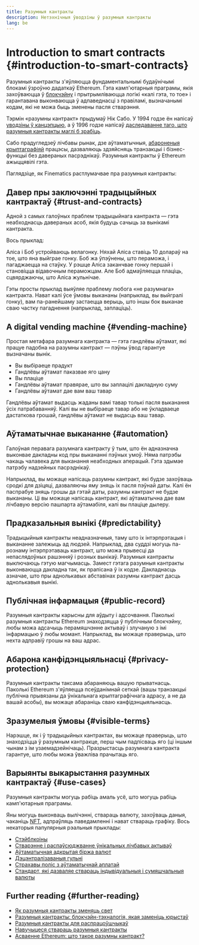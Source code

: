 ```yaml
---
title: Разумныя кантракты
description: Нетэхнічныя ўводзіны ў разумныя кантракты
lang: be
---
```


# Introduction to smart contracts {#introduction-to-smart-contracts}

Разумныя кантракты з'яўляюцца фундаментальнымі будаўнічымі блокамі ўзроўню дадаткаў Ethereum. Гэта камп'ютарныя праграмы, якія захоўваюцца ў [блокчэйну](/glossary/#blockchain) і прытрымліваюцца логікі «калі гэта, то тое» і гарантавана выконваюцца ў адпаведнасці з правіламі, вызначанымі кодам, які не можа быць зменены пасля стварэння.

Тэрмін «разумны кантракт» прыдумаў Нік Сабо. У 1994 годзе ён напісаў [уводзіны ў канцэпцыю](https://www.fon.hum.uva.nl/rob/Courses/InformationInSpeech/CDROM/Literature/LOTwinterschool2006/szabo.best.vwh.net/smart.contracts.html), а ў 1996 годзе напісаў [даследаванне таго, што разумныя кантракты маглі б зрабіць](https://www.fon.hum.uva.nl/rob/Courses/InformationInSpeech/CDROM/Literature/LOTwinterschool2006/szabo.best.vwh.net/smart_contracts_2.html).

Сабо прадугледзеў лічбавы рынак, дзе аўтаматычныя, [абароненыя крыптаграфіяй](/glossary/#cryptography) працэсы, дазваляюць здзяйсняць транзакцыі і бізнес-функцыі без давераных пасрэднікаў. Разумныя кантракты ў Ethereum ажыццявілі гэта.

Паглядзіце, як Finematics растлумачвае пра разумныя кантракты:

<YouTube id="pWGLtjG-F5c" />

## Давер пры заключэнні традыцыйных кантрактаў {#trust-and-contracts}

Адной з самых галоўных праблем традыцыйнага кантракта — гэта неабходнасць давераных асоб, якія будуць сачыць за вынікамі кантракта.

Вось прыклад:

Аліса і Боб устройваюць велагонку. Няхай Аліса ставіць 10 долараў на тое, што яна выйграе гонку. Боб жа ўпэўнены, што пераможа, і пагаджаецца на стаўку. У рэшце Аліса заканчвае гонку першай і становіцца відавочным пераможцам. Але Боб адмаўляецца плаціць, сцвярджаючы, што Аліса жульнічае.

Гэты просты прыклад выяўляе праблему любога «не разумнага» кантракта. Нават калі ўсе ўмовы выкананы (напрыклад, вы выйгралі гонку), вам па-ранейшаму застаецца верыць, што іншы бок выканае сваю частку пагаднення (напрыклад, заплаціць).

## A digital vending machine {#vending-machine}

Простая метафара разумнага кантракта — гэта гандлёвы аўтамат, які працуе падобна на разумны кантракт — пэўны ўвод гарантуе вызначаны вынік.

- Вы выбіраеце прадукт
- Гандлёвы аўтамат паказвае яго цану
- Вы плаціце
- Гандлёвы аўтамат правярае, што вы заплацілі дакладную суму
- Гандлёвы аўтамат дае вам ваш тавар

Гандлёвы аўтамат выдасць жаданы вамі тавар толькі пасля выканання ўсіх патрабаванняў. Калі вы не выбіраеце тавар або не ўкладваеце дастаткова грошай, гандлёвы аўтамат не выдасць ваш тавар.

## Аўтаматычнае выкананне {#automation}

Галоўная перавага разумнага кантракту ў тым, што ён адназначна выконвае дакладны код пры выкананні пэўных умоў. Няма патрэбы чакаць чалавека для выканання неабходных аперацый. Гэта здымае патрэбу надзейных пасрэднікаў.

Напрыклад, вы можаце напісаць разумны кантракт, які будзе захоўваць сродкі для дзіцяці, дазваляючы яму зняць іх пасля пэўнай даты. Калі ён паспрабуе зняць грошы да гэтай даты, разумны кантракт не будзе выкананы. Ці вы можаце напісаць кантракт, які аўтаматычна дае вам лічбавую версію пашпарта аўтамабіля, калі вы плаціце дылеру.

## Прадказальныя вынікі {#predictability}

Традыцыйныя кантракты неадназначныя, таму што іх інтэрпрэтацыя і выкананне залежыць ад людзей. Напрыклад, два суддзі могуць па-рознаму інтэрпрэтаваць кантракт, што можа прывесці да непаслядоўных рашэнняў і розных вынікаў. Разумныя кантракты выключаюць гэтую магчымасць. Замест гэтага разумныя кантракты выконваюцца дакладна так, як прапісана ў іх кодзе. Дакладнасць азначае, што пры аднолькавых абставінах разумны кантракт дасць аднолькавыя вынікі.

## Публічная ​​інфармацыя {#public-record}

Разумныя кантракты карысны для аўдыту і адсочвання. Паколькі разумныя кантракты Ethereum знаходзяцца ў публічным блокчэйну, любы можа адсачыць перамяшчэнне актываў і злучаную з імі інфармацыю ў любы момант. Напрыклад, вы можаце праверыць, што нехта адправіў грошы на ваш адрас.

## Абарона канфідэнцыяльнасці {#privacy-protection}

Разумныя кантракты таксама абараняюць вашую прыватнасць. Паколькі Ethereum з'яўляецца псеўданімнай сеткай (вашы транзакцыі публічна прывязаны да ўнікальнага крыптаграфічнага адрасу, а не да вашай асобы), вы можаце абараніць сваю канфідэнцыяльнасць.

## Зразумелыя ўмовы {#visible-terms}

Нарэшце, як і ў традыцыйных кантрактах, вы можаце праверыць, што знаходзіцца ў разумным кантракце, перш чым падпісваць яго (ці іншым чынам з ім узаемадзейнічаць). Празрыстасць разумнага кантракта гарантуе, што любы можа ўважліва прачытаць яго.

## Варыянты выкарыстання разумных кантрактаў {#use-cases}

Разумныя кантракты могуць рабіць амаль усё, што могуць рабіць камп'ютарныя праграмы.

Яны могуць выконваць вылічэнні, ствараць валюту, захоўваць даныя, чаканіць [NFT](/glossary/#nft), адпраўляць паведамленні і нават ствараць графіку. Вось некаторыя папулярныя рэальныя прыклады:

- [Стэйблкоіны](/stablecoins/)
- [Стварэнне і распаўсюджванне ўнікальных лічбавых актываў](/nft/)
- [Аўтаматычная адкрытая біржа валют](/get-eth/#dex)
- [Дэцэнтралізаваныя гульні](/apps/?category=gaming#explore)
- [Страхавы поліс з аўтаматычнай аплатай](https://etherisc.com/)
- [Стандарт, які дазваляе ствараць індывідуальныя і сумяшчальныя валюты](/developers/docs/standards/tokens/)

## Further reading {#further-reading}

- [Як разумныя кантракты зменяць свет](https://www.youtube.com/watch?v=pA6CGuXEKtQ)
- [Разумныя кантракты: блокчэйн-тэхналогія, якая заменіць юрыстаў](https://blockgeeks.com/guides/smart-contracts/)
- [Разумныя кантракты для распрацоўшчыкаў](/developers/docs/smart-contracts/)
- [Навучыцеся ствараць разумныя кантракты](/developers/learning-tools/)
- [Асваенне Ethereum: што такое разумны кантракт?](https://github.com/ethereumbook/ethereumbook/blob/develop/07smart-contracts-solidity.asciidoc#what-is-a-smart-contract)
